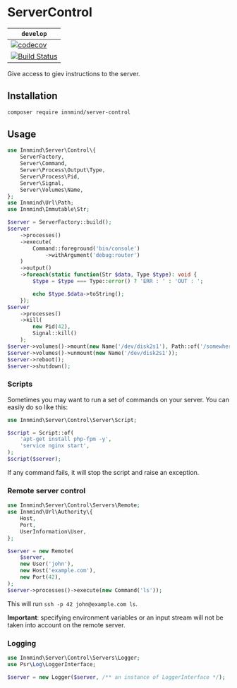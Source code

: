 # ServerControl

| `develop` |
|-----------|
| [![codecov](https://codecov.io/gh/Innmind/ServerControl/branch/develop/graph/badge.svg)](https://codecov.io/gh/Innmind/ServerControl) |
| [![Build Status](https://github.com/Innmind/ServerControl/workflows/CI/badge.svg)](https://github.com/Innmind/ServerControl/actions?query=workflow%3ACI) |

Give access to giev instructions to the server.

## Installation

```sh
composer require innmind/server-control
```

## Usage

```php
use Innmind\Server\Control\{
    ServerFactory,
    Server\Command,
    Server\Process\Output\Type,
    Server\Process\Pid,
    Server\Signal,
    Server\Volumes\Name,
};
use Innmind\Url\Path;
use Innmind\Immutable\Str;

$server = ServerFactory::build();
$server
    ->processes()
    ->execute(
        Command::foreground('bin/console')
            ->withArgument('debug:router')
    )
    ->output()
    ->foreach(static function(Str $data, Type $type): void {
        $type = $type === Type::error() ? 'ERR : ' : 'OUT : ';

        echo $type.$data->toString();
    });
$server
    ->processes()
    ->kill(
        new Pid(42),
        Signal::kill()
    );
$server->volumes()->mount(new Name('/dev/disk2s1'), Path::of('/somewhere')); // the path is only interpreted for linux
$server->volumes()->unmount(new Name('/dev/disk2s1'));
$server->reboot();
$server->shutdown();
```

### Scripts

Sometimes you may want to run a set of commands on your server. You can easily do so like this:

```php
use Innmind\Server\Control\Server\Script;

$script = Script::of(
    'apt-get install php-fpm -y',
    'service nginx start',
);
$script($server);
```

If any command fails, it will stop the script and raise an exception.

### Remote server control

```php
use Innmind\Server\Control\Servers\Remote;
use Innmind\Url\Authority\{
    Host,
    Port,
    UserInformation\User,
};

$server = new Remote(
    $server,
    new User('john'),
    new Host('example.com'),
    new Port(42),
);
$server->processes()->execute(new Command('ls'));
```

This will run `ssh -p 42 john@example.com ls`.

**Important**: specifying environment variables or an input stream will not be taken into account on the remote server.

### Logging

```php
use Innmind\Server\Control\Servers\Logger;
use Psr\Log\LoggerInterface;

$server = new Logger($server, /** an instance of LoggerInterface */);
```

